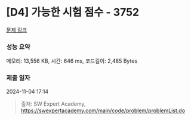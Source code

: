 # [D4] 가능한 시험 점수 - 3752 

[문제 링크](https://swexpertacademy.com/main/code/problem/problemDetail.do?contestProbId=AWHPkqBqAEsDFAUn) 

### 성능 요약

메모리: 13,556 KB, 시간: 646 ms, 코드길이: 2,485 Bytes

### 제출 일자

2024-11-04 17:14



> 출처: SW Expert Academy, https://swexpertacademy.com/main/code/problem/problemList.do